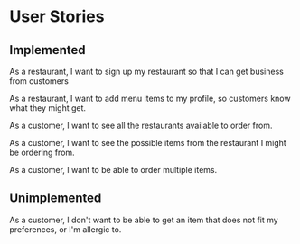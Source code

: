 # User Stories

## Implemented

As a restaurant, I want to sign up my restaurant so that I can get business from customers

As a restaurant, I want to add menu items to my profile, so customers know what they might get.


As a customer, I want to see all the restaurants available to order from.

As a customer, I want to see the possible items from the restaurant I might be ordering from.

As a customer, I want to be able to order multiple items.


## Unimplemented
As a customer, I don't want to be able to get an item that does not fit my preferences, or I'm allergic to.
